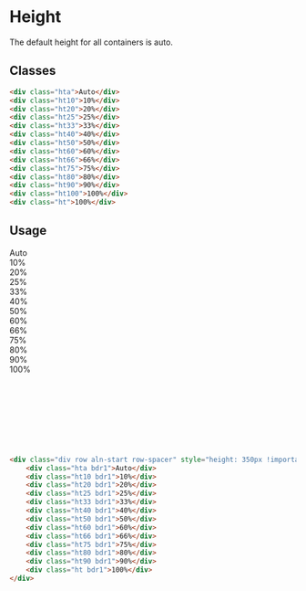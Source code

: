 # Height
The default height for all containers is auto.

## Classes
```html
<div class="hta">Auto</div>
<div class="ht10">10%</div>
<div class="ht20">20%</div>
<div class="ht25">25%</div>
<div class="ht33">33%</div>
<div class="ht40">40%</div>
<div class="ht50">50%</div>
<div class="ht60">60%</div>
<div class="ht66">66%</div>
<div class="ht75">75%</div>
<div class="ht80">80%</div>
<div class="ht90">90%</div>
<div class="ht100">100%</div>
<div class="ht">100%</div>
```

## Usage
<div class="div row aln-start row-spacer" style="height: 350px !important">
    <div class="hta bdr1">Auto</div>
    <div class="ht10 bdr1">10%</div>
    <div class="ht20 bdr1">20%</div>
    <div class="ht25 bdr1">25%</div>
    <div class="ht33 bdr1">33%</div>
    <div class="ht40 bdr1">40%</div>
    <div class="ht50 bdr1">50%</div>
    <div class="ht60 bdr1">60%</div>
    <div class="ht66 bdr1">66%</div>
    <div class="ht75 bdr1">75%</div>
    <div class="ht80 bdr1">80%</div>
    <div class="ht90 bdr1">90%</div>
    <div class="ht bdr1">100%</div>
</div>

```html
<div class="div row aln-start row-spacer" style="height: 350px !important">
    <div class="hta bdr1">Auto</div>
    <div class="ht10 bdr1">10%</div>
    <div class="ht20 bdr1">20%</div>
    <div class="ht25 bdr1">25%</div>
    <div class="ht33 bdr1">33%</div>
    <div class="ht40 bdr1">40%</div>
    <div class="ht50 bdr1">50%</div>
    <div class="ht60 bdr1">60%</div>
    <div class="ht66 bdr1">66%</div>
    <div class="ht75 bdr1">75%</div>
    <div class="ht80 bdr1">80%</div>
    <div class="ht90 bdr1">90%</div>
    <div class="ht bdr1">100%</div>
</div>
```